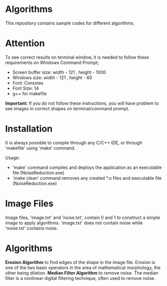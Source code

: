 # Algorithms
This repository contains sample codes for different algorithms.

# Attention
To see correct results on terminal window, it is needed to follow these requirements on Windows Command Prompt;
- Screen buffer size: width - 121 , height - 1000
- Windows size: width - 121 , height - 60 
- Font: Consolas 
- Font Size: 14
- g++ for makefile

**Important:** If you do not follow these instructions, you will have problem to see images in correct shapes on terminal/command prompt.

# Installation
It is always possible to compile through any C/C++ IDE, or through 'makefile' using 'make' command. 

Usage:
- 'make' command compiles and deploys the application as an executable file (NoiseReduction.exe)
- 'make clean' command removes any created *.o files and executable file (NoiseReduction.exe)

# Image Files
Image files, 'image.txt' and 'noise.txt', contain 0 and 1 to construct a simple image to apply algorithms.
'image.txt' does not contain noise while 'noise.txt' contains noise.

# Algorithms
**Erosion Algorithm** to find edges of the shape in the image file. Erosion is one of the two basic operators in the area of mathematical morphology, the other being dilation. 
**Median Filter Algorithm** to remove noise. The median filter is a nonlinear digital filtering technique, often used to remove noise.